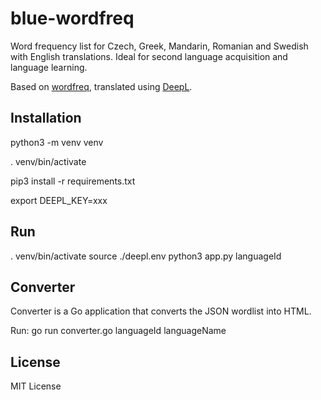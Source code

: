 # blue-wordfreq

Word frequency list for Czech, Greek, Mandarin, Romanian and Swedish with English translations.
Ideal for second language acquisition and language learning.

Based on [wordfreq](https://github.com/rspeer/wordfreq), translated using [DeepL](https://www.deepl.com/translator).

## Installation

python3 -m venv venv

. venv/bin/activate

pip3 install -r requirements.txt

export DEEPL_KEY=xxx

## Run

. venv/bin/activate
source ./deepl.env
python3 app.py languageId

## Converter

Converter is a Go application that converts the JSON wordlist into
HTML.

Run:
go run converter.go languageId languageName

## License

MIT License